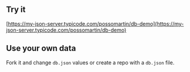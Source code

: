 ## Try it

[https://my-json-server.typicode.com/possomartin/db-demo](https://my-json-server.typicode.com/possomartin/db-demo)

## Use your own data

Fork it and change `db.json` values or create a repo with a `db.json` file.
